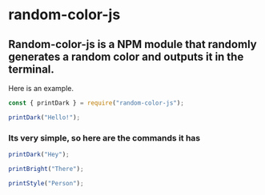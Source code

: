 # random-color-js

## Random-color-js is a NPM module that randomly generates a random color and outputs it in the terminal.
Here is an example.

```js
const { printDark } = require("random-color-js");

printDark("Hello!");
```
### Its very simple, so here are the commands it has
```js
printDark("Hey");

printBright("There");

printStyle("Person");
```